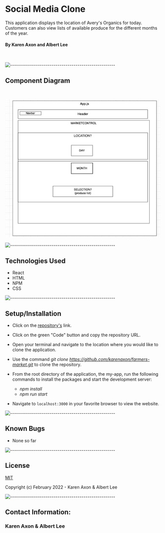 # Social Media Clone
This application displays the location of Avery's Organics for today. Customers can also view lists of available produce for the different months of the year. 

#### By Karen Axon and Albert Lee

<p align="center">
<img src="">
</p>

![-----------------------------------------------------](https://raw.githubusercontent.com/andreasbm/readme/master/assets/lines/aqua.png)

## Component Diagram 
<br />
<p>
<img src="src/images/farmers-market.png">
</p>

![-----------------------------------------------------](https://raw.githubusercontent.com/andreasbm/readme/master/assets/lines/aqua.png)

## Technologies Used
* React
* HTML
* NPM
* CSS

![-----------------------------------------------------](https://raw.githubusercontent.com/andreasbm/readme/master/assets/lines/aqua.png)

## Setup/Installation 
* Click on the [repository's](https://github.com/karenaxon/farmers-market.git) link.
* Click on the green "Code" button and copy the repository URL.
* Open your terminal and navigate to the location where you would like to clone the application.
* Use the command _git clone https://github.com/karenaxon/farmers-market.git_ to clone the repository.
* From the root directory of the application, the my-app, run the following commands to install the packages and start the development server:
  - _npm install_
  - _npm run start_
	
* Navigate to `localhost:3000` in your favorite browser to view the website.

![-----------------------------------------------------](https://raw.githubusercontent.com/andreasbm/readme/master/assets/lines/aqua.png)

## Known Bugs
* None so far

![-----------------------------------------------------](https://raw.githubusercontent.com/andreasbm/readme/master/assets/lines/aqua.png)

## License

[MIT](https://choosealicense.com/licenses/mit/)

Copyright (c) February 2022 - Karen Axon & Albert Lee

![-----------------------------------------------------](https://raw.githubusercontent.com/andreasbm/readme/master/assets/lines/aqua.png)


## Contact Information:

<h3>Karen Axon & Albert Lee</h3>

